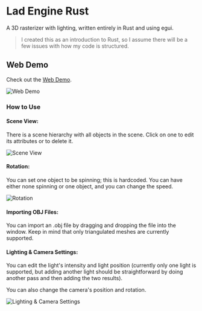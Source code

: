 # Lad Engine Rust
A 3D rasterizer with lighting, written entirely in Rust and using egui.

> I created this as an introduction to Rust, so I assume there will be a few issues with how my code is structured.

## Web Demo
Check out the [Web Demo](https://aladvs.github.io/Lad-Engine-Rust-web).


![Web Demo](https://github.com/aladvs/lad_engine_rust/assets/78510667/6c197875-8f97-4c71-91c9-fe74b03f0cc2)


### How to Use
#### Scene View:
There is a scene hierarchy with all objects in the scene. Click on one to edit its attributes or to delete it.

![Scene View](https://github.com/aladvs/lad_engine_rust/assets/78510667/af932888-2f58-4ca5-aea5-43339f45f0b4)


#### Rotation:
You can set one object to be spinning; this is hardcoded. You can have either none spinning or one object, and you can change the speed.

![Rotation](https://github.com/aladvs/lad_engine_rust/assets/78510667/8d7c3eb4-0000-42b5-b71d-b058ac883118)


#### Importing OBJ Files:
You can import an .obj file by dragging and dropping the file into the window. Keep in mind that only triangulated meshes are currently supported.

#### Lighting & Camera Settings:
You can edit the light's intensity and light position (currently only one light is supported, but adding another light should be straightforward by doing another pass and then adding the two results).

You can also change the camera's position and rotation.

![Lighting & Camera Settings](https://github.com/aladvs/lad_engine_rust/assets/78510667/4913c555-3b73-411c-9389-c8d0581408ec)
